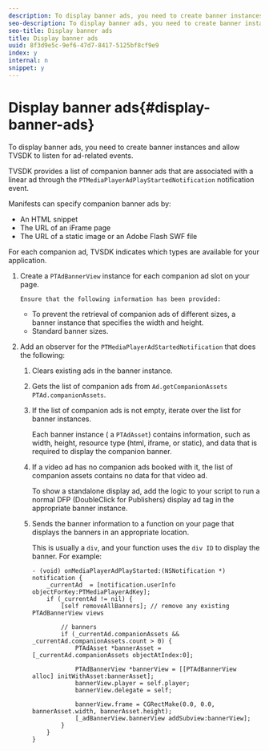 ```yaml
---
description: To display banner ads, you need to create banner instances and allow TVSDK to listen for ad-related events.
seo-description: To display banner ads, you need to create banner instances and allow TVSDK to listen for ad-related events.
seo-title: Display banner ads
title: Display banner ads
uuid: 8f3d9e5c-9ef6-47d7-8417-5125bf8cf9e9
index: y
internal: n
snippet: y
---
```


# Display banner ads{#display-banner-ads}

To display banner ads, you need to create banner instances and allow TVSDK to listen for ad-related events.

TVSDK provides a list of companion banner ads that are associated with a linear ad through the `PTMediaPlayerAdPlayStartedNotification` notification event.

Manifests can specify companion banner ads by:

* An HTML snippet 
* The URL of an iFrame page 
* The URL of a static image or an Adobe Flash SWF file

For each companion ad, TVSDK indicates which types are available for your application. 

1. Create  a `PTAdBannerView`  instance for each companion ad slot on your page.

       Ensure that the following information has been provided:

    * To prevent the retrieval of companion ads of different sizes, a banner instance that specifies the width and height. 
    * Standard banner sizes.

1. Add an observer for the `PTMediaPlayerAdStartedNotification` that does the following:
   1. Clears existing ads in the banner instance.
   1. Gets the list of companion ads from `Ad.getCompanionAssets` `PTAd.companionAssets`.
   1. If the list of companion ads is not empty, iterate over the list for banner instances.
   
      Each banner instance ( a `PTAdAsset`) contains information, such as width, height, resource type (html, iframe, or static), and data that is required to display the companion banner.   
   1. If a video ad has no companion ads booked with it, the list of companion assets contains no data for that video ad.
   
      To show a standalone display ad, add the logic to your script to run a normal DFP (DoubleClick for Publishers) display ad tag in the appropriate banner instance.   
   1. Sends the banner information to a function on your page that displays the banners in an appropriate location.
   
      This is usually a `div`, and your function uses the `div ID` to display the banner. For example:

      ```   
      - (void) onMediaPlayerAdPlayStarted:(NSNotification *) notification { 
          _currentAd  = [notification.userInfo  objectForKey:PTMediaPlayerAdKey];  
          if (_currentAd != nil) { 
              [self removeAllBanners]; // remove any existing PTAdBannerView views 
       
              // banners 
              if (_currentAd.companionAssets && _currentAd.companionAssets.count > 0) { 
                  PTAdAsset *bannerAsset = [_currentAd.companionAssets objectAtIndex:0]; 
       
                  PTAdBannerView *bannerView = [[PTAdBannerView alloc] initWithAsset:bannerAsset];  
                  bannerView.player = self.player; 
                  bannerView.delegate = self; 
       
                  bannerView.frame = CGRectMake(0.0, 0.0, bannerAsset.width, bannerAsset.height);  
                  [_adBannerView.bannerView addSubview:bannerView]; 
              } 
          } 
      }
      ```

